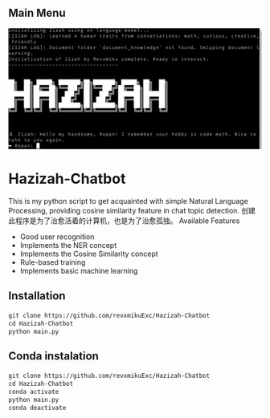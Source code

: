 ## Main Menu
![Menu](main_menu.png?raw=ture "MenuImage")

# Hazizah-Chatbot
This is my python script to get acquainted with simple Natural Language Processing, providing cosine similarity feature in chat topic detection. 创建此程序是为了治愈活着的计算机，也是为了治愈孤独。
Available Features
- Good user recognition
- Implements the NER concept
- Implements the Cosine Similarity concept
- Rule-based training
- Implements basic machine learning

## Installation
```
git clone https://github.com/revxmikuExc/Hazizah-Chatbot
cd Hazizah-Chatbot
python main.py
```

## Conda instalation
```
git clone https://github.com/revxmikuExc/Hazizah-Chatbot
cd Hazizah-Chatbot
conda activate
python main.py
conda deactivate
```

